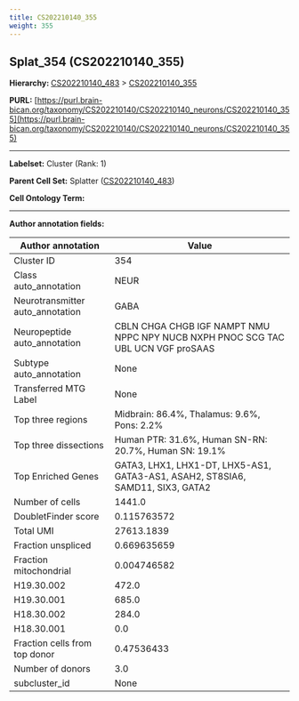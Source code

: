 ```yaml
---
title: CS202210140_355
weight: 355
---
```

## Splat_354 (CS202210140_355)
<b>Hierarchy: </b>
[CS202210140_483](../CS202210140_483) >
[CS202210140_355](../CS202210140_355)

**PURL:** [https://purl.brain-bican.org/taxonomy/CS202210140/CS202210140_neurons/CS202210140_355](https://purl.brain-bican.org/taxonomy/CS202210140/CS202210140_neurons/CS202210140_355)

---


**Labelset:** Cluster (Rank: 1)

**Parent Cell Set:** Splatter ([CS202210140_483](../CS202210140_483))



**Cell Ontology Term:** 

[MARKER GENES.]: #


---

[TRANSFERRED ANNOTATIONS.]: #


[AUTHOR ANNOTATION FIELDS.]: #


**Author annotation fields:**

| Author annotation | Value |
|-------------------|-------|
|Cluster ID|354|
|Class auto_annotation|NEUR|
|Neurotransmitter auto_annotation|GABA|
|Neuropeptide auto_annotation|CBLN CHGA CHGB IGF NAMPT NMU NPPC NPY NUCB NXPH PNOC SCG TAC UBL UCN VGF proSAAS|
|Subtype auto_annotation|None|
|Transferred MTG Label|None|
|Top three regions|Midbrain: 86.4%, Thalamus: 9.6%, Pons: 2.2%|
|Top three dissections|Human PTR: 31.6%, Human SN-RN: 20.7%, Human SN: 19.1%|
|Top Enriched Genes|GATA3, LHX1, LHX1-DT, LHX5-AS1, GATA3-AS1, ASAH2, ST8SIA6, SAMD11, SIX3, GATA2|
|Number of cells|1441.0|
|DoubletFinder score|0.115763572|
|Total UMI|27613.1839|
|Fraction unspliced|0.669635659|
|Fraction mitochondrial|0.004746582|
|H19.30.002|472.0|
|H19.30.001|685.0|
|H18.30.002|284.0|
|H18.30.001|0.0|
|Fraction cells from top donor|0.47536433|
|Number of donors|3.0|
|subcluster_id|None|
